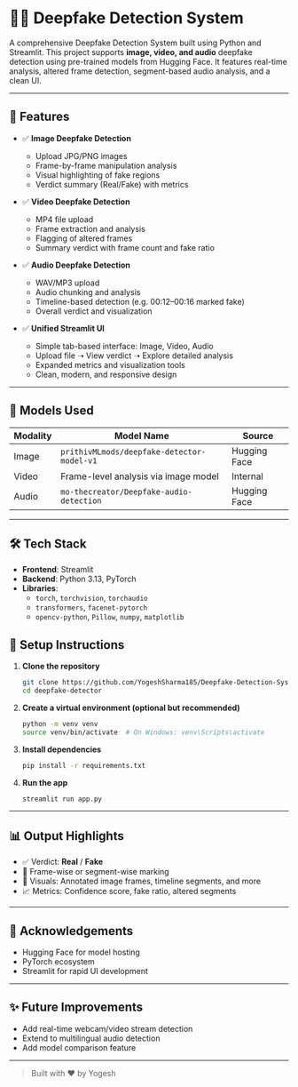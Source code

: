 # 🕵️‍♂️ Deepfake Detection System

A comprehensive Deepfake Detection System built using Python and Streamlit. This project supports **image, video, and audio** deepfake detection using pre-trained models from Hugging Face. It features real-time analysis, altered frame detection, segment-based audio analysis, and a clean UI.

---

## 🚀 Features

- ✅ **Image Deepfake Detection**
  - Upload JPG/PNG images
  - Frame-by-frame manipulation analysis
  - Visual highlighting of fake regions
  - Verdict summary (Real/Fake) with metrics

- ✅ **Video Deepfake Detection**
  - MP4 file upload
  - Frame extraction and analysis
  - Flagging of altered frames
  - Summary verdict with frame count and fake ratio

- ✅ **Audio Deepfake Detection**
  - WAV/MP3 upload
  - Audio chunking and analysis 
  - Timeline-based detection (e.g. 00:12–00:16 marked fake)
  - Overall verdict and visualization

- ✅ **Unified Streamlit UI**
  - Simple tab-based interface: Image, Video, Audio
  - Upload file ➝ View verdict ➝ Explore detailed analysis
  - Expanded metrics and visualization tools
  - Clean, modern, and responsive design

---

## 🧠 Models Used

| Modality |                Model Name                  | Source       |
|----------|--------------------------------------------|--------------|
| Image    | `prithivMLmods/deepfake-detector-model-v1` | Hugging Face |
| Video    | Frame-level analysis via image model       | Internal     |
| Audio    | `mo-thecreator/Deepfake-audio-detection`   | Hugging Face |

---

## 🛠️ Tech Stack

- **Frontend**: Streamlit
- **Backend**: Python 3.13, PyTorch
- **Libraries**:
  - `torch`, `torchvision`, `torchaudio`
  - `transformers`, `facenet-pytorch`
  - `opencv-python`, `Pillow`, `numpy`, `matplotlib`


## 🔧 Setup Instructions

1. **Clone the repository**
   ```bash
   git clone https://github.com/YogeshSharma185/Deepfake-Detection-System.git
   cd deepfake-detector
   ```

2. **Create a virtual environment (optional but recommended)**
   ```bash
   python -m venv venv
   source venv/bin/activate  # On Windows: venv\Scripts\activate
   ```

3. **Install dependencies**
   ```bash
   pip install -r requirements.txt
   ```

4. **Run the app**
   ```bash
   streamlit run app.py
   ```

---

## 📊 Output Highlights

- ✅ Verdict: **Real** / **Fake**
- 🎯 Frame-wise or segment-wise marking
- 📌 Visuals: Annotated image frames, timeline segments, and more
- 📈 Metrics: Confidence score, fake ratio, altered segments

---

## 🙌 Acknowledgements

- Hugging Face for model hosting
- PyTorch ecosystem
- Streamlit for rapid UI development

---

## ✨ Future Improvements

- Add real-time webcam/video stream detection
- Extend to multilingual audio detection
- Add model comparison feature

---

> Built with ❤️ by Yogesh